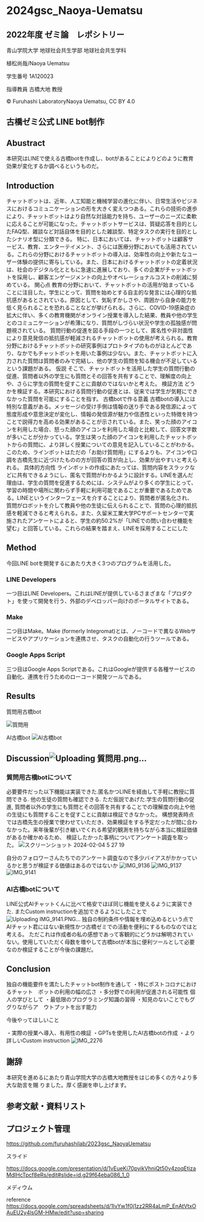 # 2024gsc_Naoya-Uematsu
## 2022年度 ゼミ論　レポシトリー

青山学院大学 地球社会共生学部 地球社会共生学科

植松尚哉/Naoya Uematsu

学生番号 1A120023

指導教員 古橋大地 教授

© Furuhashi LaboratoryNaoya Uematsu, CC BY 4.0

## 古橋ゼミ公式 LINE bot制作

## Abustract
本研究はLINEで使える古橋botを作成し、botがあることによりどのように教育効果が変化するか調べるというものだ。


## Introduction
チャットボットは、近年、人工知能と機械学習の進化に伴い、日常生活やビジネスにおけるコミュニケーションの形を大きく変えつつある。これらの技術の進歩により、チャットボットはより自然な対話能力を持ち、ユーザーのニーズに柔軟に応えることが可能になった。チャットボットサービスは、質疑応答を目的としたFAQ型、雑談など対話自体を目的とした雑談型、特定タスクの実行を目的としたシナリオ型に分類できる。
特に、日本においては、チャットボットは顧客サービス、教育、エンターテイメント、さらには医療分野においても活用されている。これらの分野におけるチャットボットの導入は、効率性の向上や新たなユーザー体験の提供に寄与している。また、日本におけるチャットボットの定着状況は、社会のデジタル化とともに急速に進展しており、多くの企業がチャットボットを採用し、顧客エンゲージメントの向上やオペレーショナルコストの削減に努めている。
関心点
教育の分野において、チャットボットの活用が始まっていることに注目した。学生にとって、質問を始めとする自主的な発言には心理的な抵抗感があるとされている。原因として、気恥ずかしさや、周囲から自身の能力を低く見られることを恐れることなどが挙げられる。さらに、COVID-19感染症の拡大に伴い、多くの教育機関がオンライン授業を導入した結果、教員や他の学生とのコミュニケーションが希薄になり、質問がしづらい状況や学生の孤独感が問題視されている。
質問行動の促進を図る手段の一つとして、匿名性や非対面性により意見発信の抵抗感が軽減されるチャットボットの使用が考えられる。教育分野におけるチャットボットの研究事例はプロトタイプのものがほとんどであり、なかでもチャットボットを用いた事例は少ない。また、チャットボットに入力された質問は質問者のみで完結し、他の学生の質問を知る機会が不足しているという課題がある。
仮説
そこで、チャットボットを活用した学生の質問行動の促進、質問者以外の学生にも質問とその回答を共有することで、理解度の向上や、さらに学生の質問を促すことに貢献のではないかと考えた。
検証方法
どうかを検証する。本研究における質問行動の促進とは、従来では学生が気軽にできなかった質問を可能にすることを指す。
古橋botで作る意義
古橋botの導入には特別な意義がある。メッセージの受け手側は情報の送り手である発信源によって態度形成や意思決定が変化し、情報の発信源が魅力や信憑性といった特徴を持つことで説得力を高める効果があることが示されている。また、笑った顔のアイコンを利用した場合、怒った顔のアイコンを利用した場合と比較して、回答文字数が多いことが分かっている。学生は笑った顔のアイコンを利用したチャットボットからの質問に、より詳しく授業についての意見を記入していることがわかる。このため、ラインボットはただの「お助け質問用」にするよりも、アイコンや口調を古橋先生に近づけたものの方が回答の質が向上し、効果が出やすいと考えられる。
具体的方向性
ラインボットの作成にあたっては、質問内容をスラックなどに共有できるようにし、匿名で質問がわかるように設計する。LINEを選んだ理由は、学生の質問を促進するためには、システムがより多くの学生にとって、学習の時間や場所に関わらず手軽に利用可能であることが重要であるためである。LINEというインターフェースを介することにより、質問者が匿名化され、質問がロボットを介して教員や他の生徒に伝えられることで、質問の心理的抵抗感を軽減できると考えられる。また、久留米工業大学PCサポートセンターで実施されたアンケートによると、学生の約50.2%が「LINEでの問い合わせ機能を望む」と回答している。これらの結果を踏まえ、LINEを採用することにした

## Method
今回LINE botを開発するにあたり大きく3つのプログラムを活用した。

### LINE Developers

一つ目はLINE Developers。これはLINEが提供しているさまざまな「プロダクト」を使って開発を行う、外部のデベロッパー向けのポータルサイトである。

### Make

二つ目はMake。Make (formerly Integromat)とは、ノーコードで異なるWebサービスやアプリケーションを連携させ、タスクの自動化の行うツールである。

### Google Apps Script
三つ目はGoogle Apps Scriptである。これはGoogleが提供する各種サービスの自動化、連携を行うためのローコード開発ツールである。

## Results
質問用古橋bot

![質問用](https://github.com/furuhashilab/2023gsc_NaoyaUematsu/assets/93098277/fa1cfecc-0883-47d0-b8fd-61f32a3380fa)

AI古橋bot
![AI古橋bot](https://github.com/furuhashilab/2023gsc_NaoyaUematsu/assets/93098277/3e5abdd8-c482-47c7-b5e1-4f10bfd02785)



## Discussion![Uploading 質問用.png…]()

### 質問用古橋botについて
必要要件だった以下機能は実装できた.匿名かつLINEを経由して手軽に教授に質問できる. 他の生徒の質問も確認できる. 
ただ仮説であげた.学生の質問行動の促進, 質問者以外の学生にも質問とその回答を共有することでの理解度の向上や他の生徒にも質問することを促すことに貢献は検証できなかった。
構想発表時点では古橋先生の授業で使わせていただき、効果検証をする予定だったが間に合わなかった。来年後輩が引き継いでくれる希望的観測を持ちながら本当に検証価値があるか確かめるため、
検証したかった事柄についてアンケート調査を取った。
![スクリーンショット 2024-02-04 5 27 19](https://github.com/furuhashilab/2023gsc_NaoyaUematsu/assets/93098277/a024fbb6-2ac5-423e-9fde-1aade5457c49)

自分のフォロワーさんたちでのアンケート調査なので多少バイアスがかかっているかと思うが検証する価値はあるのではないか
![IMG_9136](https://github.com/furuhashilab/2023gsc_NaoyaUematsu/assets/93098277/3696952f-639b-4d75-a6be-ff8f61ba3853)
![IMG_9137](https://github.com/furuhashilab/2023gsc_NaoyaUematsu/assets/93098277/5e042ff3-b5ab-47fe-b7a4-9441d7b3e306)
![IMG_9141](https://github.com/furuhashilab/2023gsc_NaoyaUematsu/assets/93098277/234acb7d-e3cc-4b4c-a3d2-78c6d37f396c)


### AI古橋botについて
LINE公式AIチャットくんに比べて格安でほぼ同じ機能を使えるように実装できた. またCustom instructionを追加できるようにしたことで![Uploading IMG_9141.PNG…]()
独自の制約条件や情報を埋め込めるという点でAIチャット君にはない新規性かつ古橋ゼミでの活動を便利にするものなのではと考える。
ただこれは作成者の私の感想であって客観的にどうかは解明されていない。使用していただく母数を増やして古橋botが本当に便利ツールとして必要なのか検証することが今後の課題だ。

## Conclusion
独自の機能要件を満たしたチャットbot制作を通して
・特にポストコロナにおけるチャット　ボットの利用の幅の広さ
・多分野での利用が促進される可能性
個人の学びとして
・最低限のプログラミング知識の習得
・知見のないことでもググりながらア　ウトプットを出す能力

今後やってほしいこと

・実際の授業へ導入、有用性の検証
・GPTsを使用したAI古橋botの作成
・より詳しいCustom instruction
![IMG_2276](https://github.com/furuhashilab/2023gsc_NaoyaUematsu/assets/93098277/0d3ee39e-7741-4024-bcfc-55bf927b4b5b)

## 謝辞

本研究を進めるにあたり青山学院大学の古橋大地教授をはじめ多くの方々より多大な助言を賜 りました。厚く感謝を申し上げます。

## 参考文献・資料リスト



## プロジェクト管理
https://github.com/furuhashilab/2023gsc_NaoyaUematsu

スライド

https://docs.google.com/presentation/d/1vEueKi70pyikVhniQt50v4zoqEtjzaMdIHcTpcf8eRs/edit#slide=id.g29f64eba086_1_0

メディウム

reference
https://docs.google.com/spreadsheets/d/1IvYw1f0j1zz2RR4aLmP_EnAtVtxOAuEU2y4lsGM-HMw/edit?usp=sharing
